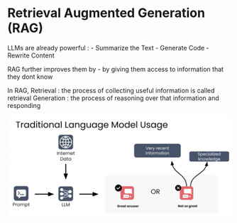 # Retrieval Augmented Generation (RAG) 

LLMs are already powerful :
    - Summarize the Text
    - Generate Code
    - Rewrite Content

RAG further improves them by 
    - by giving them access to information that they dont know

In RAG, 
Retrieval : the process of collecting useful information is called retrieval
Generation : the process of reasoning over that information and responding 

![alt text](traditional_language_model_usage.png)


